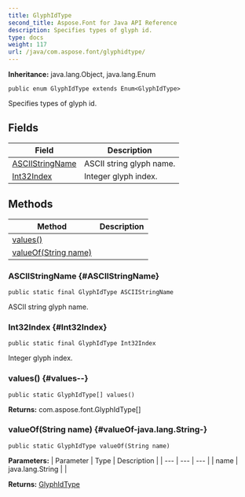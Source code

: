 ```yaml
---
title: GlyphIdType
second_title: Aspose.Font for Java API Reference
description: Specifies types of glyph id.
type: docs
weight: 117
url: /java/com.aspose.font/glyphidtype/
---
```

**Inheritance:**
java.lang.Object, java.lang.Enum
```
public enum GlyphIdType extends Enum<GlyphIdType>
```

Specifies types of glyph id.
## Fields

| Field | Description |
| --- | --- |
| [ASCIIStringName](#ASCIIStringName) | ASCII string glyph name. |
| [Int32Index](#Int32Index) | Integer glyph index. |
## Methods

| Method | Description |
| --- | --- |
| [values()](#values--) |  |
| [valueOf(String name)](#valueOf-java.lang.String-) |  |
### ASCIIStringName {#ASCIIStringName}
```
public static final GlyphIdType ASCIIStringName
```


ASCII string glyph name.

### Int32Index {#Int32Index}
```
public static final GlyphIdType Int32Index
```


Integer glyph index.

### values() {#values--}
```
public static GlyphIdType[] values()
```




**Returns:**
com.aspose.font.GlyphIdType[]
### valueOf(String name) {#valueOf-java.lang.String-}
```
public static GlyphIdType valueOf(String name)
```




**Parameters:**
| Parameter | Type | Description |
| --- | --- | --- |
| name | java.lang.String |  |

**Returns:**
[GlyphIdType](../../com.aspose.font/glyphidtype)
